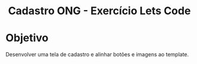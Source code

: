 <h1 align="center">Cadastro ONG - Exercício Lets Code</h1>

# Objetivo

Desenvolver uma tela de cadastro e alinhar botões e imagens ao template.
